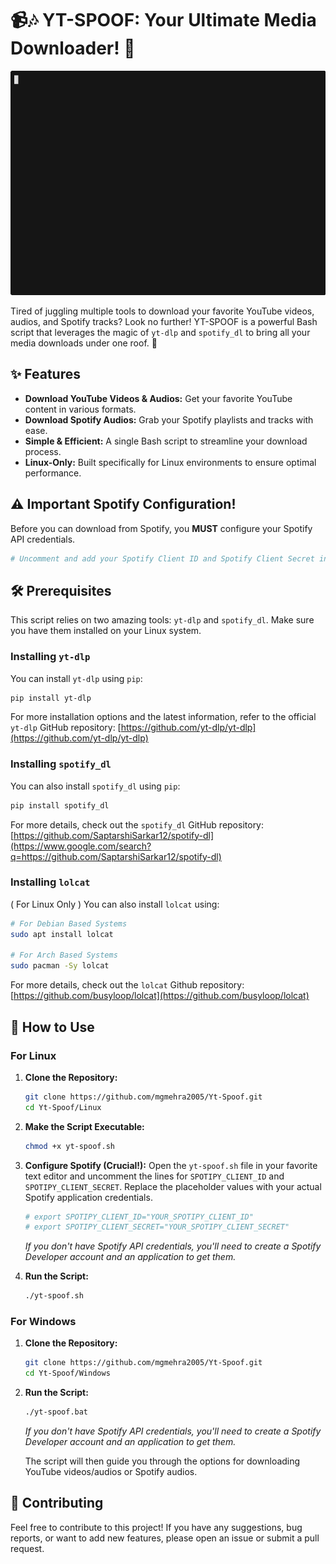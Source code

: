 # 📹🎶 YT-SPOOF: Your Ultimate Media Downloader! 🚀

![Tutorial](/Resource/yt-spoof-tutorial.gif)

Tired of juggling multiple tools to download your favorite YouTube videos, audios, and Spotify tracks? Look no further! YT-SPOOF is a powerful Bash script that leverages the magic of `yt-dlp` and `spotify_dl` to bring all your media downloads under one roof. 🥳

## ✨ Features

* **Download YouTube Videos & Audios:** Get your favorite YouTube content in various formats.
* **Download Spotify Audios:** Grab your Spotify playlists and tracks with ease.
* **Simple & Efficient:** A single Bash script to streamline your download process.
* **Linux-Only:** Built specifically for Linux environments to ensure optimal performance.

## ⚠️ Important Spotify Configuration!

Before you can download from Spotify, you **MUST** configure your Spotify API credentials.

```bash
# Uncomment and add your Spotify Client ID and Spotify Client Secret in yt-spoof.sh file to download songs from spotify
```

## 🛠️ Prerequisites

This script relies on two amazing tools: `yt-dlp` and `spotify_dl`. Make sure you have them installed on your Linux system.

### Installing `yt-dlp`

You can install `yt-dlp` using `pip`:

```bash
pip install yt-dlp
```

For more installation options and the latest information, refer to the official `yt-dlp` GitHub repository: [https://github.com/yt-dlp/yt-dlp](https://github.com/yt-dlp/yt-dlp)

### Installing `spotify_dl`

You can also install `spotify_dl` using `pip`:

```bash
pip install spotify_dl
```

For more details, check out the `spotify_dl` GitHub repository: [https://github.com/SaptarshiSarkar12/spotify-dl](https://www.google.com/search?q=https://github.com/SaptarshiSarkar12/spotify-dl)

### Installing `lolcat`
( For Linux Only )
You can also install `lolcat` using:

```bash
# For Debian Based Systems
sudo apt install lolcat

# For Arch Based Systems
sudo pacman -Sy lolcat
```

For more details, check out the `lolcat` Github repository: [https://github.com/busyloop/lolcat](https://github.com/busyloop/lolcat)

## 🚀 How to Use

### For Linux

1.  **Clone the Repository:**

    ```bash
    git clone https://github.com/mgmehra2005/Yt-Spoof.git
    cd Yt-Spoof/Linux
    ```

2.  **Make the Script Executable:**

    ```bash
    chmod +x yt-spoof.sh
    ```

3.  **Configure Spotify (Crucial\!):**
    Open the `yt-spoof.sh` file in your favorite text editor and uncomment the lines for `SPOTIPY_CLIENT_ID` and `SPOTIPY_CLIENT_SECRET`. Replace the placeholder values with your actual Spotify application credentials.

    ```bash
    # export SPOTIPY_CLIENT_ID="YOUR_SPOTIPY_CLIENT_ID"
    # export SPOTIPY_CLIENT_SECRET="YOUR_SPOTIPY_CLIENT_SECRET"
    ```

    *If you don't have Spotify API credentials, you'll need to create a Spotify Developer account and an application to get them.*

4.  **Run the Script:**

    ```bash
    ./yt-spoof.sh
    ```

### For Windows

1.  **Clone the Repository:**

    ```bash
    git clone https://github.com/mgmehra2005/Yt-Spoof.git
    cd Yt-Spoof/Windows
    ```

2.  **Run the Script:**

    ```bash
    ./yt-spoof.bat
    ```

    *If you don't have Spotify API credentials, you'll need to create a Spotify Developer account and an application to get them.*


    The script will then guide you through the options for downloading YouTube videos/audios or Spotify audios.

## 🤝 Contributing

Feel free to contribute to this project\! If you have any suggestions, bug reports, or want to add new features, please open an issue or submit a pull request.

